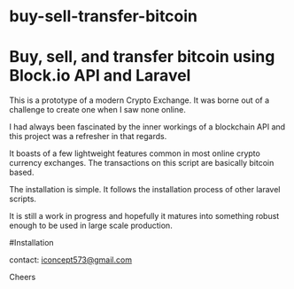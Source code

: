 # buy-sell-transfer-bitcoin
# Buy, sell, and transfer bitcoin using Block.io API and Laravel

This is a prototype of a modern Crypto Exchange. It was borne out of a challenge to create one when I saw none online. 

I had always been fascinated by the inner workings of a blockchain API and this project was a refresher in that regards. 

It boasts of a few lightweight features common in most online crypto currency exchanges. The transactions on this script are basically bitcoin based. 

The installation is simple. It follows the installation process of other laravel scripts. 

It is still a work in progress and hopefully it matures into something robust enough to be used in large scale production.

#Installation

contact: iconcept573@gmail.com

Cheers
